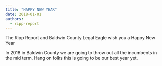 ```yaml
---
title: "HAPPY NEW YEAR"
date: 2018-01-01
authors: 
  - ripp-report
---
```


The Ripp Report and Baldwin County Legal Eagle wish you a Happy New Year

In 2018 in Baldwin County we are going to throw out all the incumbents in the mid term. Hang on folks this is going to be our best year yet.
